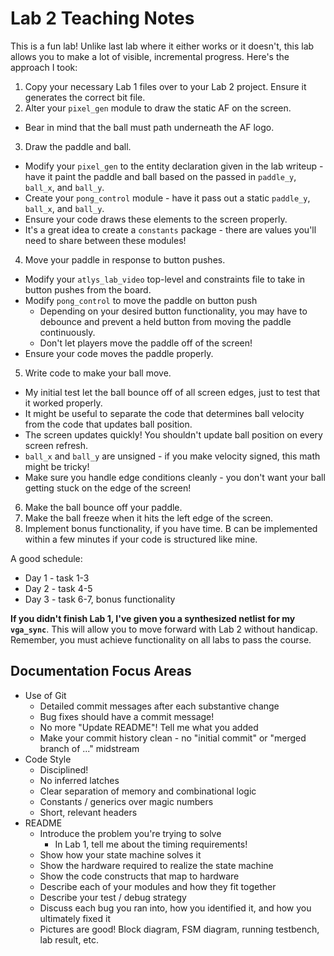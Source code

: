 # Lab 2 Teaching Notes

This is a fun lab!  Unlike last lab where it either works or it doesn't, this lab allows you to make a lot of visible, incremental progress.  Here's the approach I took:

1. Copy your necessary Lab 1 files over to your Lab 2 project.  Ensure it generates the correct bit file.
2. Alter your `pixel_gen` module to draw the static AF on the screen.
  - Bear in mind that the ball must path underneath the AF logo.
3. Draw the paddle and ball.
  - Modify your `pixel_gen` to the entity declaration given in the lab writeup - have it paint the paddle and ball based on the passed in `paddle_y`, `ball_x`, and `ball_y`.
  - Create your `pong_control` module - have it pass out a static `paddle_y`, `ball_x`, and `ball_y`.
  - Ensure your code draws these elements to the screen properly.
  - It's a great idea to create a `constants` package - there are values you'll need to share between these modules!
4. Move your paddle in response to button pushes.
  - Modify your `atlys_lab_video` top-level and constraints file to take in button pushes from the board.
  - Modify `pong_control` to move the paddle on button push
    - Depending on your desired button functionality, you may have to debounce and prevent a held button from moving the paddle continuously.
    - Don't let players move the paddle off of the screen!
  - Ensure your code moves the paddle properly.
5. Write code to make your ball move.
  - My initial test let the ball bounce off of all screen edges, just to test that it worked properly.
  - It might be useful to separate the code that determines ball velocity from the code that updates ball position.
  - The screen updates quickly!  You shouldn't update ball position on every screen refresh.
  - `ball_x` and `ball_y` are unsigned - if you make velocity signed, this math might be tricky!
  - Make sure you handle edge conditions cleanly - you don't want your ball getting stuck on the edge of the screen!
6. Make the ball bounce off your paddle.
7. Make the ball freeze when it hits the left edge of the screen.
8. Implement bonus functionality, if you have time.  B can be implemented within a few minutes if your code is structured like mine.

A good schedule:

- Day 1 - task 1-3
- Day 2 - task 4-5
- Day 3 - task 6-7, bonus functionality

**If you didn't finish Lab 1, I've given you a synthesized netlist for my `vga_sync`**.  This will allow you to move forward with Lab 2 without handicap.  Remember, you must achieve functionality on all labs to pass the course.

## Documentation Focus Areas

- Use of Git
  - Detailed commit messages after each substantive change
  - Bug fixes should have a commit message!
  - No more "Update README"!  Tell me what you added
  - Make your commit history clean - no "initial commit" or "merged branch of ..." midstream
- Code Style
  - Disciplined!
  - No inferred latches
  - Clear separation of memory and combinational logic
  - Constants / generics over magic numbers
  - Short, relevant headers
- README
  - Introduce the problem you're trying to solve
    - In Lab 1, tell me about the timing requirements!
  - Show how your state machine solves it
  - Show the hardware required to realize the state machine
  - Show the code constructs that map to hardware
  - Describe each of your modules and how they fit together
  - Describe your test / debug strategy
  - Discuss each bug you ran into, how you identified it, and how you ultimately fixed it
  - Pictures are good!  Block diagram, FSM diagram, running testbench, lab result, etc.
